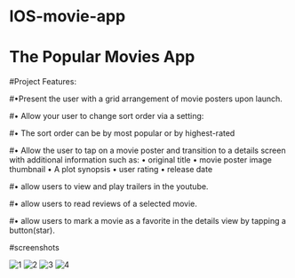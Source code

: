 # IOS-movie-app

# The Popular Movies App

#Project Features:

#•Present the user with a grid arrangement of movie posters upon launch.

#• Allow your user to change sort order via a setting:

#• The sort order can be by most popular or by highest-rated

#• Allow the user to tap on a movie poster and transition to a details screen with
additional information such as:
• original title
• movie poster image thumbnail
• A plot synopsis 
• user rating 
• release date

#•  allow users to view and play trailers in the youtube.

#• allow users to read reviews of a selected movie.

#• allow users to mark a movie as a favorite in the details view by
tapping a button(star). 


#screenshots

![1](https://user-images.githubusercontent.com/12994595/40620451-245023dc-6299-11e8-8dd9-3275d17a2d41.jpg)
![2](https://user-images.githubusercontent.com/12994595/40620458-29a1d132-6299-11e8-8da1-a1ccc7dc35c0.jpg)
![3](https://user-images.githubusercontent.com/12994595/40620459-29d3abda-6299-11e8-8d86-b9299495ecdd.jpg)
![4](https://user-images.githubusercontent.com/12994595/40620460-2a464fb4-6299-11e8-9f6e-b12f56a77017.jpg)
